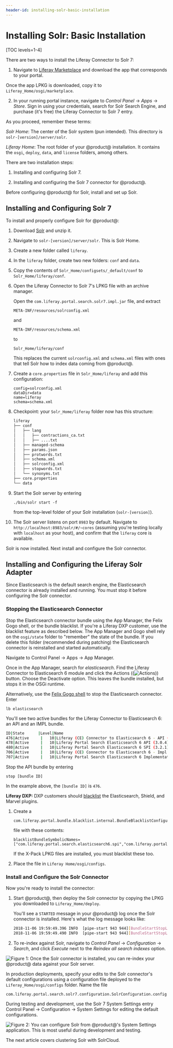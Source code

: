 ```yaml
---
header-id: installing-solr-basic-installation
---
```


# Installing Solr: Basic Installation

[TOC levels=1-4]

There are two ways to install the Liferay Connector to Solr 7:

1. Navigate to 
   [Liferay Marketplace](https://web.liferay.com/marketplace/)
   and download the app that corresponds to your portal.

<!-- Update links when available
   **Liferay Portal CE:** [Liferay CE Connector to Solr 7](https://web.liferay.com/marketplace/-/mp/application/118014614) 

   **Liferay DXP:** [Liferay Connector to Solr 7](https://web.liferay.com/marketplace/-/mp/application/117931595)
-->

   Once the app LPKG is downloaded, copy it to `Liferay_Home/osgi/marketplace`.

2. In your running portal instance, navigate to *Control Panel* &rarr; *Apps*
   &rarr; *Store*. Sign in using your credentials, search for Solr Search
   Engine, and purchase (it's free) the Liferay Connector to Solr 7 entry.

As you proceed, remember these terms: 

*Solr Home*: The center of the Solr system (pun intended). This directory is
`solr-[version]/server/solr`.

*Liferay Home*: The root folder of your @product@ installation. It contains
the `osgi`, `deploy`, `data`, and `license` folders, among others.

There are two installation steps:

1.  Installing and configuring Solr 7.

2.  Installing and configuring the Solr 7 connector for @product@.

Before configuring @product@ for Solr, install and set up Solr.

## Installing and Configuring Solr 7

To install and properly configure Solr for @product@:

1.  Download 
    [Solr](http://archive.apache.org/dist/lucene/solr/7.5.0/) 
    and unzip it.

2.  Navigate to `solr-[version]/server/solr`. This is Solr Home.

3.  Create a new folder called `liferay`.

4.  In the `liferay` folder, create two new folders: `conf` and `data`.

5.  Copy the contents of `Solr_Home/configsets/_default/conf`
    to `Solr_Home/liferay/conf`.

6.  Open the Liferay Connector to Solr 7's LPKG file with an archive manager.

    Open the `com.liferay.portal.search.solr7.impl.jar` file, and extract 

        META-INF/resources/solrconfig.xml

    and

        META-INF/resources/schema.xml

    to

        Solr_Home/liferay/conf

    This replaces the current `solrconfig.xml` and `schema.xml` files with ones
    that tell Solr how to index data coming from @product@.

7.  Create a `core.properties` file in `Solr_Home/liferay` and add this
    configuration:

    ```properties
    config=solrconfig.xml
    dataDir=data
    name=liferay
    schema=schema.xml
    ```

8.  Checkpoint: your `Solr_Home/liferay` folder now has this structure:

    ```sh
    liferay
    ├── conf
    │   ├── lang
    │   │   ├── contractions_ca.txt
    │   │   ├── ....txt
    │   ├── managed-schema
    │   ├── params.json
    │   ├── protwords.txt
    │   ├── schema.xml
    │   ├── solrconfig.xml
    │   ├── stopwords.txt
    │   └── synonyms.txt
    ├── core.properties
    └── data
    ```

8.  Start the Solr server by entering

        ./bin/solr start -f

    from the top-level folder of your Solr installation (`solr-[version]`).

9.  The Solr server listens on port `8983` by default. Navigate to
    `http://localhost:8983/solr/#/~cores` (assuming you're testing locally with
    `localhost` as your host), and confirm that the `liferay` core is available.

Solr is now installed. Next install and configure the Solr connector.

## Installing and Configuring the Liferay Solr Adapter

Since Elasticsearch is the default search engine, the Elasticsearch connector is
already installed and running. You must stop it before configuring the Solr
connector.

### Stopping the Elasticsearch Connector

Stop the Elasticsearch connector bundle using the App Manager, the Felix Gogo
shell, or the bundle blacklist. If you're a Liferay DXP customer, use the
blacklist feature as described below. The App Manager and Gogo shell rely on the
`osgi/state` folder to "remember" the state of the bundle. If you delete this
folder (recommended during patching) the Elasticsearch connector is reinstalled
and started automatically. 

Navigate to Control Panel &rarr; Apps &rarr; App Manager.

Once in the App Manager, search for *elasticsearch*. Find the Liferay 
Connector to Elasticsearch 6 module and click the Actions
((![Actions](../../../images/icon-actions.png))) button. Choose the Deactivate option.
This leaves the bundle installed, but stops it in the OSGi runtime.

Alternatively, use the 
[Felix Gogo shell](/developer/tutorials/-/knowledge_base/7-2/using-the-felix-gogo-shell) 
to stop the Elasticsearch connector. Enter

    lb elasticsearch

You'll see two active bundles for the Liferay Connector to Elasticsearch 6:
an API and an IMPL bundle. 

```sh
ID|State      |Level|Name
476|Active     |   10|Liferay (CE) Connector to Elasticsearch 6 - API (3.0.0)
478|Active     |   10|Liferay Portal Search Elasticsearch 6 API (3.0.4)
480|Active     |   10|Liferay Portal Search Elasticsearch 6 SPI (3.2.1)
706|Active     |   10|Liferay (CE) Connector to Elasticsearch 6 - Impl (3.0.0)
707|Active     |   10|Liferay Portal Search Elasticsearch 6 Implementation (3.0.15)

```

Stop the API bundle by entering 

    stop [bundle ID]

In the example above, the `[bundle ID]` is `476`. 

**Liferay DXP:** DXP customers should
[blacklist](/docs/7-2/user/-/knowledge_base/u/blacklisting-osgi-bundles-and-components)
the Elasticsearch, Shield, and Marvel plugins.

1.  Create a 

        com.liferay.portal.bundle.blacklist.internal.BundleBlacklistConfiguration.config

    file with these contents:

    ```properties
    blacklistBundleSymbolicNames=["com.liferay.portal.search.elasticsearch6.spi","com.liferay.portal.search.elasticsearch6.api","com.liferay.portal.search.elasticsearch6.impl"]
    ```

    If the X-Pack LPKG files are installed, you must blacklist these too.

2.  Place the file in `Liferay Home/osgi/configs`.

### Install and Configure the Solr Connector

Now you're ready to install the connector:

1.  Start @product@, then deploy the Solr connector by copying the LPKG you
    downloaded to `Liferay_Home/deploy`.

    You'll see a `STARTED` message in your @product@ log once the Solr connector is
    installed. Here's what the log message looks like:

    ```sh
    2018-11-06 19:59:49.396 INFO  [pipe-start 943 944][BundleStartStopLogger:39] STARTED com.liferay.portal.search.solr7.api_2.0.5 [943]
    2018-11-06 19:59:49.490 INFO  [pipe-start 943 944][BundleStartStopLogger:39] STARTED com.liferay.portal.search.solr7.impl_2.0.11 [944]
    ```

2.  To re-index against Solr, navigate to *Control Panel* &rarr; *Configuration*
    &rarr; *Search*, and click *Execute* next to the *Reindex all
    search indexes* option.

   ![Figure 1: Once the Solr connector is installed, you can re-index your @product@ data against your Solr server.](../../../images/solr-reindex.png)

In production deployments, specify your edits to the Solr connector's default
configurations using a configuration file deployed to the `Liferay_Home/osgi/configs`
folder. Name the file 

    com.liferay.portal.search.solr7.configuration.SolrConfiguration.config

During testing and development, use the Solr 7 System Settings entry Control
Panel &rarr; Configuration &rarr; System Settings for editing the default
configurations.

![Figure 2: You can configure Solr from @product@'s System Settings application. This is most useful during development and testing.](../../../images/solr-system-settings.png)

The next article covers clustering Solr with SolrCloud.
